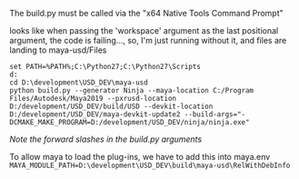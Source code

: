The build.py must be called via the 
"x64 Native Tools Command Prompt"

looks like when passing the 'workspace' argument as the last positional argument, the code is failing..., so, I'm just running without it, and files are landing to maya-usd/Files



```
set PATH=%PATH%;C:\Python27;C:\Python27\Scripts
d:
cd D:\development\USD_DEV\maya-usd
python build.py --generator Ninja --maya-location C:/Program Files/Autodesk/Maya2019 --pxrusd-location D:/development/USD_DEV/build/USD --devkit-location D:/development/USD_DEV/maya-devkit-update2 --build-args="-DCMAKE_MAKE_PROGRAM=D:/development/USD_DEV/ninja/ninja.exe"
```
_Note the forward slashes in the build.py arguments_

To allow maya to load the plug-ins, we have to add this into maya.env
```MAYA_MODULE_PATH=D:\development\USD_DEV\build\maya-usd\RelWithDebInfo```